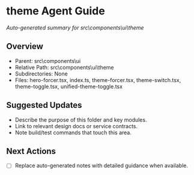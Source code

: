﻿# theme Agent Guide
*Auto-generated summary for src\components\ui\theme*

## Overview
- Parent: src\components\ui
- Relative Path: src\components\ui\theme
- Subdirectories: None
- Files: hero-forcer.tsx, index.ts, theme-forcer.tsx, theme-switch.tsx, theme-toggle.tsx, unified-theme-toggle.tsx

## Suggested Updates
- Describe the purpose of this folder and key modules.
- Link to relevant design docs or service contracts.
- Note build/test commands that touch this area.

## Next Actions
- [ ] Replace auto-generated notes with detailed guidance when available.
